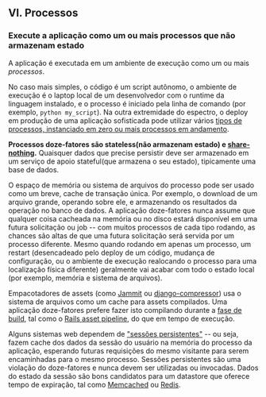 ## VI. Processos
### Execute a aplicação como um ou mais processos que não armazenam estado

A aplicação é executada em um ambiente de execução como um ou mais *processos*.

No caso mais simples, o código é um script autônomo, o ambiente de execução é o laptop local de um desenvolvedor com o runtime da linguagem instalado, e o processo é iniciado pela linha de comando (por exemplo, `python my_script`). Na outra extremidade do espectro, o deploy em produção de uma aplicação sofisticada pode utilizar vários [tipos de processos, instanciado em zero ou mais processos em andamento](./concurrency).

**Processos doze-fatores são stateless(não armazenam estado) e [share-nothing](http://en.wikipedia.org/wiki/Shared_nothing_architecture).** Quaisquer dados que precise persistir deve ser armazenado em um serviço de apoio stateful(que armazena o seu estado), tipicamente uma base de dados.

O espaço de memória ou sistema de arquivos do processo pode ser usado como um breve, cache de transação única. Por exemplo, o download de um arquivo grande, operando sobre ele, e armazenando os resultados da operação no banco de dados. A aplicação doze-fatores nunca assume que qualquer coisa cacheada na memória ou no disco estará disponível em uma futura solicitação ou job -- com muitos processos de cada tipo rodando, as chances são altas de que uma futura solicitação será servida por um processo diferente. Mesmo quando rodando em apenas um processo, um restart (desencadeado pelo deploy de um código, mudança de configuração, ou o ambiente de execução realocando o processo para uma localização física diferente) geralmente vai acabar com todo o estado local (por exemplo, memória e sistema de arquivos).

Empacotadores de assets (como [Jammit](https://documentcloud.github.io/jammit/) ou [django-compressor](http://django-compressor.readthedocs.org/)) usa o sistema de arquivos como um cache para assets compilados. Uma aplicação doze-fatores prefere fazer isto compilando durante a [fase de build](./build-release-run), tal como o [Rails asset pipeline](http://guides.rubyonrails.org/asset_pipeline.html), do que em tempo de execução.

Alguns sistemas web dependem de ["sessões persistentes"](http://en.wikipedia.org/wiki/Load_balancing_%28computing%29#Persistence) -- ou seja, fazem cache dos dados da sessão do usuário na memória do processo da aplicação, esperando futuras requisições do mesmo visitante para serem encaminhadas para o mesmo processo. Sessões persistentes são uma violação do doze-fatores e nunca devem ser utilizadas ou invocadas. Dados do estado da sessão são bons candidatos para um datastore que oferece tempo de expiração, tal como [Memcached](http://memcached.org/) ou [Redis](http://redis.io/).
